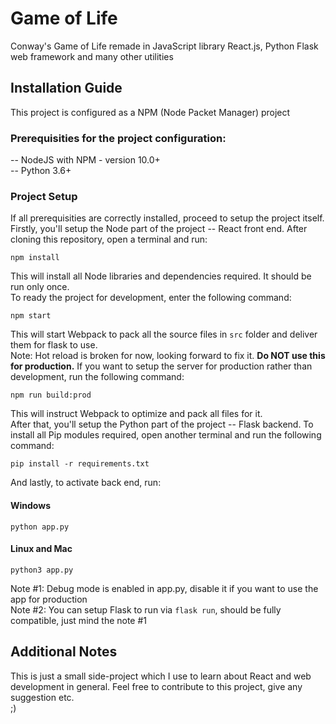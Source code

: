 # Game of Life
Conway's Game of Life remade in JavaScript library React.js, Python Flask web framework and many other utilities

## Installation Guide
This project is configured as a NPM (Node Packet Manager) project  

### Prerequisities for the project configuration:  
-- NodeJS with NPM - version 10.0+  
-- Python 3.6+

### Project Setup
If all prerequisities are correctly installed, proceed to setup the project itself.  
Firstly, you'll setup the Node part of the project -- React front end.
After cloning this repository, open a terminal and run:  
```
npm install
```  
This will install all Node libraries and dependencies required. It should be run only once.  
To ready the project for development, enter the following command:  
```
npm start
```  
This will start Webpack to pack all the source files in `src` folder and deliver them for flask to use.  
Note: Hot reload is broken for now, looking forward to fix it. __Do NOT use this for production.__ If you want to setup the server for production rather than development, run the following command:  
```
npm run build:prod
```  
This will instruct Webpack to optimize and pack all files for it.  
After that, you'll setup the Python part of the project -- Flask backend.
To install all Pip modules required, open another terminal and run the following command:
```
pip install -r requirements.txt
```  
And lastly, to activate back end, run:  
#### Windows  
```
python app.py
```  
#### Linux and Mac  
```
python3 app.py
```  
Note #1: Debug mode is enabled in app.py, disable it if you want to use the app for production  
Note #2: You can setup Flask to run via `flask run`, should be fully compatible, just mind the note #1  

## Additional Notes
This is just a small side-project which I use to learn about React and web development in general. Feel free to contribute to this project, give any suggestion etc.  
;)
